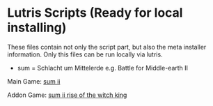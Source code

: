 # Lutris Scripts (Ready for local installing)

These files contain not only the script part, but also the meta installer information. Only this files can be run locally via lutris.

* sum = Schlacht um Mittelerde e.g. Battle for Middle-earth II

Main Game: [sum ii](sum_ready_for_submission.yaml)

Addon Game: [sum ii rise of the witch king](sum_rise_of_witch_king_ready_for_submission.yaml)
